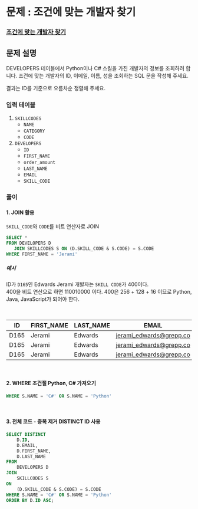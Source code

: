 # 문제 : 조건에 맞는 개발자 찾기
### [조건에 맞는 개발자 찾기](https://school.programmers.co.kr/learn/courses/30/lessons/276034)

## 문제 설명
DEVELOPERS 테이블에서 Python이나 C# 스킬을 가진 개발자의 정보를 조회하려 합니다. 조건에 맞는 개발자의 ID, 이메일, 이름, 성을 조회하는 SQL 문을 작성해 주세요.

결과는 ID를 기준으로 오름차순 정렬해 주세요.

### 입력 테이블
1. `SKILLCODES`
   - `NAME`
   - `CATEGORY`
   - `CODE`
2. `DEVELOPERS`
   - `ID` 
   - `FIRST_NAME` 
   - `order_amount`
   - `LAST_NAME`
   - `EMAIL`
   - `SKILL_CODE`

### 풀이
#### 1. JOIN 활용
`SKILL_CODE`와 `CODE`를 비트 연산자로 JOIN

```SQL
SELECT *
FROM DEVELOPERS D
   JOIN SKILLCODES S ON (D.SKILL_CODE & S.CODE) = S.CODE
WHERE FIRST_NAME = 'Jerami'
```

##### 예시  
ID가 `D165`인 Edwards Jerami 개발자는 `SKILL CODE`가 400이다.  
400을 비트 연산으로 하면 110010000 이다.
400은 256 + 128 + 16 이므로 Python, Java, JavaScript가 되어야 한다.

<br/>

| ID   | FIRST_NAME | LAST_NAME | EMAIL                     | SKILL_CODE | NAME       | CATEGORY  | CODE |
|------|------------|-----------|---------------------------|------------|------------|-----------|------|
| D165 | Jerami     | Edwards   | jerami_edwards@grepp.co   | 400        | JavaScript | Front End | 16   |
| D165 | Jerami     | Edwards   | jerami_edwards@grepp.co   | 400        | Java       | Back End  | 128  |
| D165 | Jerami     | Edwards   | jerami_edwards@grepp.co   | 400        | Python     | Back End  | 256  |

<br/>

#### 2. WHERE 조건절 Python, C# 가져오기

```sql
WHERE S.NAME = 'C#' OR S.NAME = 'Python'
```

<br/>

#### 3. 전체 코드 - 중복 제거 DISTINCT ID 사용
```sql
SELECT DISTINCT
    D.ID,
    D.EMAIL,
    D.FIRST_NAME,
    D.LAST_NAME
FROM
    DEVELOPERS D
JOIN
    SKILLCODES S
ON
    (D.SKILL_CODE & S.CODE) = S.CODE
WHERE S.NAME = 'C#' OR S.NAME = 'Python'
ORDER BY D.ID ASC;
```
